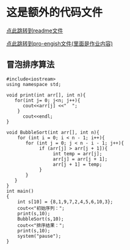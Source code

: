 # 这是额外的代码文件

[点此跳转到readme文件](https://github.com/David-Ttao/zhangyupeng/blob/main/README.md)  

[点此跳转到pro-engish文件(里面是作业内容)](https://github.com/David-Ttao/zhangyupeng/blob/main/pro-english.md)  


## 冒泡排序算法

```  
#include<iostream>
using namespace std;
 
void print(int arr[], int n){  
   for(int j= 0; j<n; j++){  
      cout<<arr[j] <<"  ";  
    }  
      cout<<endl;  
}  
 
void BubbleSort(int arr[], int n){
    for (int i = 0; i < n - 1; i++){
       for (int j = 0; j < n - i - 1; j++){
            if (arr[j] > arr[j + 1]){
                 int temp = arr[j];
                 arr[j] = arr[j + 1];
                 arr[j + 1] = temp;
            }
       }
   }
}
int main()
{  
    int s[10] = {8,1,9,7,2,4,5,6,10,3};  
    cout<<"初始序列：";  
    print(s,10);  
    BubbleSort(s,10);  
    cout<<"排序结果：";  
    print(s,10);  
    system("pause"); 
}
```
